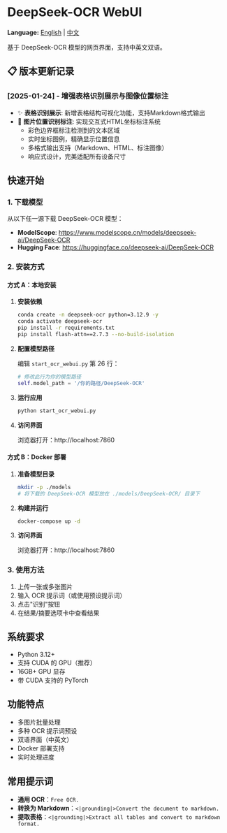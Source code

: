 # DeepSeek-OCR WebUI

**Language:** [English](README.md) | [中文](README_zh.md)

基于 DeepSeek-OCR 模型的网页界面，支持中英文双语。

## 📋 版本更新记录

### [2025-01-24] - 增强表格识别展示与图像位置标注
- ✨ **表格识别展示**: 新增表格结构可视化功能，支持Markdown格式输出
- 🎯 **图片位置识别标注**: 实现交互式HTML坐标标注系统
  - 彩色边界框标注检测到的文本区域
  - 实时坐标图例，精确显示位置信息
  - 多格式输出支持（Markdown、HTML、标注图像）
  - 响应式设计，完美适配所有设备尺寸

## 快速开始

### 1. 下载模型

从以下任一源下载 DeepSeek-OCR 模型：
- **ModelScope**: https://www.modelscope.cn/models/deepseek-ai/DeepSeek-OCR
- **Hugging Face**: https://huggingface.co/deepseek-ai/DeepSeek-OCR

### 2. 安装方式

#### 方式 A：本地安装

1. **安装依赖**
   ```bash
   conda create -n deepseek-ocr python=3.12.9 -y
   conda activate deepseek-ocr
   pip install -r requirements.txt
   pip install flash-attn==2.7.3 --no-build-isolation
   ```

2. **配置模型路径**
   
   编辑 `start_ocr_webui.py` 第 26 行：
   ```python
   # 修改此行为你的模型路径
   self.model_path = '/你的路径/DeepSeek-OCR'
   ```

3. **运行应用**
   ```bash
   python start_ocr_webui.py
   ```

4. **访问界面**
   
   浏览器打开：http://localhost:7860

#### 方式 B：Docker 部署

1. **准备模型目录**
   ```bash
   mkdir -p ./models
   # 将下载的 DeepSeek-OCR 模型放在 ./models/DeepSeek-OCR/ 目录下
   ```

2. **构建并运行**
   ```bash
   docker-compose up -d
   ```

3. **访问界面**
   
   浏览器打开：http://localhost:7860

### 3. 使用方法

1. 上传一张或多张图片
2. 输入 OCR 提示词（或使用预设提示词）
3. 点击"识别"按钮
4. 在结果/摘要选项卡中查看结果

## 系统要求

- Python 3.12+
- 支持 CUDA 的 GPU（推荐）
- 16GB+ GPU 显存
- 带 CUDA 支持的 PyTorch

## 功能特点

- 多图片批量处理
- 多种 OCR 提示词预设
- 双语界面（中英文）
- Docker 部署支持
- 实时处理进度

## 常用提示词

- **通用 OCR**：`Free OCR.`
- **转换为 Markdown**：`<|grounding|>Convert the document to markdown.`
- **提取表格**：`<|grounding|>Extract all tables and convert to markdown format.`